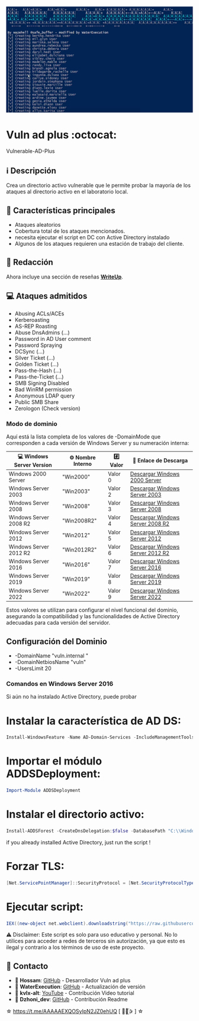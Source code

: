﻿![logo](https://github.com/AAAAAEXQOSyIpN2JZ0ehUQ/vulnerable-AD-plus/blob/master/Imagenes/vulnerable-AD-plus.png)

# Vuln ad plus :octocat:
Vulnerable-AD-Plus

## :information_source: Descripción
Crea un directorio activo vulnerable que le permite probar la mayoría de los ataques al directorio activo en el laboratorio local.

## :star2: Características principales

- Ataques aleatorios
- Cobertura total de los ataques mencionados.
- necesita ejecutar el script en DC con Active Directory instalado 
- Algunos de los ataques requieren una estación de trabajo del cliente.

## :bookmark_tabs: Redacción

Ahora incluye una sección de reseñas [**WriteUp**](WriteUp).

## :computer: Ataques admitidos

- Abusing ACLs/ACEs
- Kerberoasting
- AS-REP Roasting
- Abuse DnsAdmins (...)
- Password in AD User comment
- Password Spraying
- DCSync (...)
- Silver Ticket (...)
- Golden Ticket (...)
- Pass-the-Hash (...)
- Pass-the-Ticket (...)
- SMB Signing Disabled
- Bad WinRM permission
- Anonymous LDAP query
- Public SMB Share
- Zerologon (Check version)

### Modo de dominio

Aquí está la lista completa de los valores de -DomainMode que corresponden a cada versión de Windows Server y su numeración interna:

| :computer: Windows Server Version | :gear: Nombre Interno | :hash: Valor | :link: Enlace de Descarga                       |
|-----------------------------------|-----------------------|--------------|---------------------------------------------|
| Windows 2000 Server               | "Win2000"              | Valor 0      | [Descargar Windows 2000 Server](#)          |
| Windows Server 2003               | "Win2003"              | Valor 2      | [Descargar Windows Server 2003](#)          |
| Windows Server 2008               | "Win2008"              | Valor 3      | [Descargar Windows Server 2008](#)          |
| Windows Server 2008 R2            | "Win2008R2"            | Valor 4      | [Descargar Windows Server 2008 R2](#)       |
| Windows Server 2012               | "Win2012"              | Valor 5      | [Descargar Windows Server 2012](#)          |
| Windows Server 2012 R2            | "Win2012R2"            | Valor 6      | [Descargar Windows Server 2012 R2](https://www.microsoft.com/es-es/evalcenter/download-windows-server-2012-r2)       |
| Windows Server 2016               | "Win2016"              | Valor 7      | [Descargar Windows Server 2016](https://www.microsoft.com/es-mx/evalcenter/download-windows-server-2016)          |
| Windows Server 2019               | "Win2019"              | Valor 8      | [Descargar Windows Server 2019](https://www.microsoft.com/es-mx/evalcenter/download-windows-server-2019)          |
| Windows Server 2022               | "Win2022"              | Valor 9      | [Descargar Windows Server 2022](https://www.microsoft.com/es-mx/evalcenter/download-windows-server-2022)          |

Estos valores se utilizan para configurar el nivel funcional del dominio, asegurando la compatibilidad y las funcionalidades de Active Directory adecuadas para cada versión del servidor.

## Configuración del Dominio

- -DomainName "vuln.internal "
- -DomainNetbiosName "vuln"
- -UsersLimit 20

### Comandos en Windows Server 2016 

Si aún no ha instalado Active Directory, puede probar

# Instalar la característica de AD DS: 
```powershell
Install-WindowsFeature -Name AD-Domain-Services -IncludeManagementTools
```

# Importar el módulo ADDSDeployment:
```powershell
Import-Module ADDSDeployment
```

# Instalar el directorio activo:
```powershell
Install-ADDSForest -CreateDnsDelegation:$false -DatabasePath "C:\\Windows\\NTDS" -DomainMode "7" -DomainName "vuln.internal " -DomainNetbiosName "vuln" -ForestMode "7" -InstallDns:$true -LogPath "C:\\Windows\\NTDS" -NoRebootOnCompletion:$false -SysvolPath "C:\\Windows\\SYSVOL" -Force:$true
```

if you already installed Active Directory, just run the script !

# Forzar TLS:
```powershell
[Net.ServicePointManager]::SecurityProtocol = [Net.SecurityProtocolType]::Tls12
```

# Ejecutar script:
```powershell
IEX((new-object net.webclient).downloadstring("https://raw.githubusercontent.com/AAAAAEXQOSyIpN2JZ0ehUQ/vulnerable-AD-plus/refs/heads/master/vulnadplus.ps1")); Invoke-VulnAD -UsersLimit 20 -DomainName "vuln.internal "
```

:warning: Disclaimer: Este script es solo para uso educativo y personal. No lo utilices para acceder a redes de terceros sin autorización, ya que esto es ilegal y contrario a los términos de uso de este proyecto.

## :email: Contacto 
* :busts_in_silhouette: **Hossam**: [GitHub](https://github.com/safebuffer/vulnerable-AD) - Desarrollador Vuln ad plus
* :busts_in_silhouette: **WaterExecution**: [GitHub](https://github.com/WaterExecution/vulnerable-AD-plus) - Actualización de versión
* :busts_in_silhouette: **kvlx-alt**: [YouTube](https://www.youtube.com/watch?v=s9dD_nINnkc&t=876s) - Contribución Video tutorial
* :busts_in_silhouette: **Dzhoni_dev**: [GitHub](https://github.com/AAAAAEXQOSyIpN2JZ0ehUQ/vulnerable-AD-plus?tab=readme-ov-file) - Contribución Readme

☆ https://t.me/AAAAAEXQOSyIpN2JZ0ehUQ [  ⃘⃤꙰✰ ] ☆
